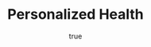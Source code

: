 ---
author:
- family: Lawrence
  given: Neil D.
  gscholar: r3SJcvoAAAAJ
  institute: University of Sheffield
  twitter: lawrennd
  url: http://inverseprobability.com
categories:
- Lawrence-nyeri15c
day: '18'
errata: []
extras: []
key: Lawrence-nyeri15c
layout: talk
month: 6
pdf: personalized_dsa15.pdf
published: 2015-06-18
section: pre
title: Personalized Health
venue: Dedan Kimathi University, Nyeri, Kenya
year: '2015'
---